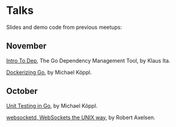 # Talks

Slides and demo code from previous meetups:

## November

[Intro To Dep](https://github.com/viennago/viennago/blob/master/talks/2017_november/dep/), The Go Dependency Management Tool, by Klaus Ita.

[Dockerizing Go](https://github.com/viennago/viennago/blob/master/talks/2017_november/dockerizing_go/), by Michael Köppl.

## October

[Unit Testing in Go](https://github.com/viennago/viennago/tree/master/talks/2017_October/Unit_Testing_in_Go), by Michael Köppl.

[websocketd, WebSockets the UNIX way](https://github.com/viennago/viennago/tree/master/talks/2017_October/websocketd), by Robert Axelsen.
